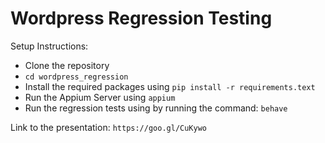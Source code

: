 Wordpress Regression Testing
============================

Setup Instructions:
  - Clone the repository
  - `cd wordpress_regression` 
  - Install the required packages using `pip install -r requirements.text`
  - Run the Appium Server using `appium`
  - Run the regression tests using by running the command: `behave`

Link to the presentation: `https://goo.gl/CuKywo`

